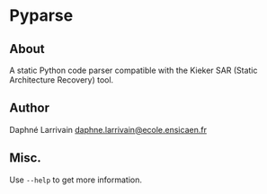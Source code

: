 # Pyparse

## About
A static Python code parser compatible with the Kieker SAR (Static Architecture Recovery) tool.

## Author
Daphné Larrivain <daphne.larrivain@ecole.ensicaen.fr>

## Misc.

Use `--help` to get more information.
